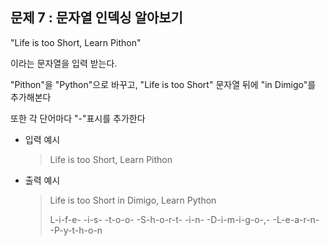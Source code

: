 ## 문제 7 : 문자열 인덱싱 알아보기

"Life is too Short, Learn Pithon"

이라는 문자열을 입력 받는다.

"Pithon"을 "Python"으로 바꾸고, "Life is too Short" 문자열 뒤에 "in Dimigo"를 추가해본다

또한 각 단어마다 "-"표시를 추가한다

+ 입력 예시

  > Life is too Short, Learn Pithon

+ 출력 예시

  > Life is too Short in Dimigo, Learn Python
  >
  > L-i-f-e- -i-s- -t-o-o- -S-h-o-r-t- -i-n- -D-i-m-i-g-o-,- -L-e-a-r-n- -P-y-t-h-o-n

